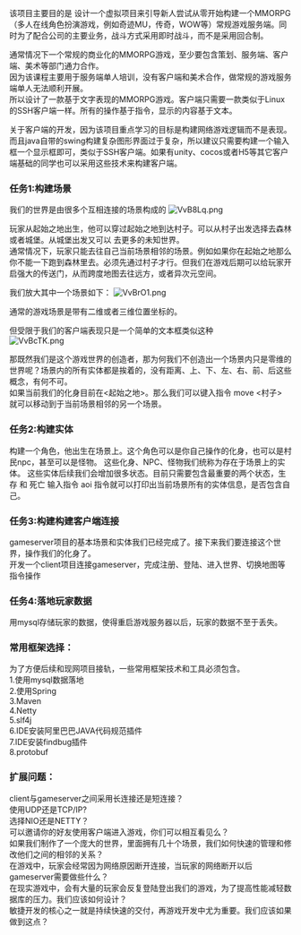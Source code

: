 该项目主要目的是 设计一个虚拟项目来引导新人尝试从零开始构建一个MMORPG（多人在线角色扮演游戏，例如奇迹MU，传奇，WOW等）常规游戏服务端。同时为了配合公司的主要业务，战斗方式采用即时战斗，而不是采用回合制。  

通常情况下一个常规的商业化的MMORPG游戏，至少要包含策划、服务端、客户端、美术等部门通力合作。  
因为该课程主要用于服务端单人培训，没有客户端和美术合作，做常规的游戏服务端单人无法顺利开展。  
所以设计了一款基于文字表现的MMORPG游戏。客户端只需要一款类似于Linux的SSH客户端一样。所有的操作基于指令，显示的内容基于文本。  

关于客户端的开发，因为该项目重点学习的目标是构建网络游戏逻辑而不是表现。而且java自带的swing构建复杂图形界面过于复杂，所以建议只需要构建一个输入框一个显示框即可，类似于SSH客户端。如果有unity、cocos或者H5等其它客户端基础的同学也可以采用这些技术来构建客户端。  



###  **任务1:构建场景** 

我们的世界是由很多个互相连接的场景构成的
![VvB8Lq.png](https://s2.ax1x.com/2019/06/20/VvB8Lq.png)


玩家从起始之地出生，他可以穿过起始之地到达村子。可以从村子出发选择去森林或者城堡。从城堡出发又可以
去更多的未知世界。  
通常情况下，玩家只能去往自己当前场景相邻的场景。例如如果你在起始之地那么你不能一下跑到森林里去。必须先通过村子才行。但我们在游戏后期可以给玩家开启强大的传送门，从而跨度地图去往远方，或者异次元空间。  

我们放大其中一个场景如下：
![VvBrO1.png](https://s2.ax1x.com/2019/06/20/VvBrO1.png)


通常的游戏场景是带有二维或者三维位置坐标的。



但受限于我们的客户端表现只是一个简单的文本框类似这种   
![VvBcTK.png](https://s2.ax1x.com/2019/06/20/VvBcTK.png)


那既然我们是这个游戏世界的创造者，那为何我们不创造出一个场景内只是零维的世界呢？场景内的所有实体都是挨着的，没有距离、上、下、左、右、前、后这些概念，有何不可。  
如果当前我们的化身目前在<起始之地>。那么我们可以键入指令 move <村子> 就可以移动到于当前场景相邻的另一个场景。  

### 任务2:构建实体

构建一个角色，他出生在场景上。这个角色可以是你自己操作的化身，也可以是村民npc，甚至可以是怪物。 
这些化身、NPC、怪物我们统称为存在于场景上的实体。
这些实体后续我们会增加很多状态。目前只需要包含最重要的两个状态，生存 和 死亡
输入指令 aoi 指令就可以打印出当前场景所有的实体信息，是否包含自己。


### 任务3:构建构建客户端连接

gameserver项目的基本场景和实体我们已经完成了。接下来我们要连接这个世界，操作我们的化身了。  
开发一个client项目连接gameserver，完成注册、登陆、进入世界、切换地图等指令操作  

### 任务4:落地玩家数据

用mysql存储玩家的数据，使得重启游戏服务器以后，玩家的数据不至于丢失。  

### 常用框架选择：

为了方便后续和现网项目接轨，一些常用框架技术和工具必须包含。  
1.使用mysql数据落地  
2.使用Spring  
3.Maven  
4.Netty  
5.slf4j  
6.IDE安装阿里巴巴JAVA代码规范插件  
7.IDE安装findbug插件  
8.protobuf  

### 扩展问题：

client与gameserver之间采用长连接还是短连接？  
使用UDP还是TCP/IP?  
选择NIO还是NETTY？  
可以邀请你的好友使用客户端进入游戏，你们可以相互看见么？  
如果我们制作了一个庞大的世界，里面拥有几十个场景，我们如何快速的管理和修改他们之间的相邻的关系？  
在游戏中，玩家会经常因为网络原因断开连接，当玩家的网络断开以后gameserver需要做些什么？  
在现实游戏中，会有大量的玩家会反复登陆登出我们的游戏，为了提高性能减轻数据库的压力。我们应该如何设计？  
敏捷开发的核心之一就是持续快速的交付，再游戏开发中尤为重要。我们应该如果做到这点？  


